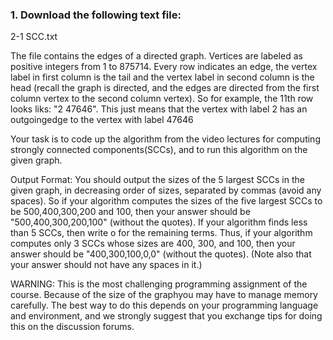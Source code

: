 ### 1. Download the following text file:

2-1 SCC.txt

The file contains the edges of a directed graph. Vertices are labeled as positive integers from 1 to 875714. Every row indicates an edge, the vertex label in first column is the tail and the vertex label in second column is the head (recall the graph is directed, and the edges are directed from the first column vertex to the second column vertex).
So for example, the 11th row looks liks: "2 47646". This just means that the vertex with label 2 has an outgoingedge to the vertex with label 47646

Your task is to code up the algorithm from the video lectures for computing strongly connected components(SCCs), and to run this algorithm on the given graph.

Output Format: You should output the sizes of the 5 largest SCCs in the given graph, in decreasing order of sizes, separated by commas (avoid any spaces). So if your algorithm computes the sizes of the five largest SCCs to be 500,400,300,200 and 100, then your answer should be "500,400,300,200,100" (without the quotes). If your algorithm finds less than 5 SCCs, then write o for the remaining terms. Thus, if your algorithm computes only 3 SCCs whose sizes are 400, 300, and 100, then your answer should be "400,300,100,0,0" (without the quotes).
(Note also that your answer should not have any spaces in it.)

WARNING: This is the most challenging programming assignment of the course. Because of the size of the graphyou may have to manage memory carefully. The best way to do this depends on your programming language and environment, and we strongly suggest that you exchange tips for doing this on the discussion forums.